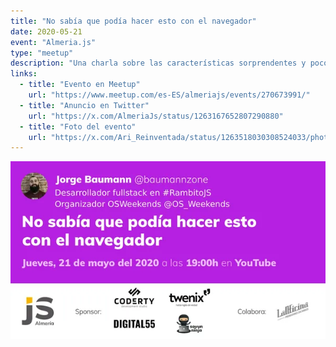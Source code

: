 ```yaml
---
title: "No sabía que podía hacer esto con el navegador"
date: 2020-05-21
event: "Almeria.js"
type: "meetup"
description: "Una charla sobre las características sorprendentes y poco conocidas que ofrece el navegador web moderno"
links:
  - title: "Evento en Meetup"
    url: "https://www.meetup.com/es-ES/almeriajs/events/270673991/"
  - title: "Anuncio en Twitter"
    url: "https://x.com/AlmeriaJs/status/1263167652807290880"
  - title: "Foto del evento"
    url: "https://x.com/Ari_Reinventada/status/1263518030308524033/photo/1"
---
```


![Charla en Almeria.js sobre características del navegador](../../assets/talks/almeria-js-browser/main.png)
